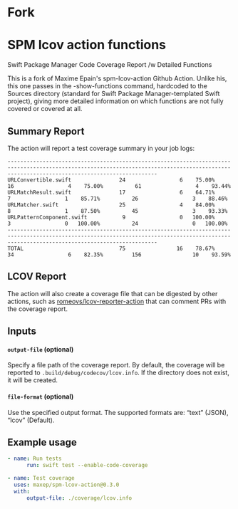 # Fork

# SPM lcov action functions

Swift Package Manager Code Coverage Report /w Detailed Functions

This is a fork of Maxime Epain's spm-lcov-action Github Action. Unlike his, this one passes in the -show-functions command, hardcoded to the Sources directory (standard for Swift Package Manager-templated Swift project), giving more detailed information on which functions are not fully covered or covered at all.

## Summary Report

The action will report a test coverage summary in your job logs:

```
-------------------------------------------------------------------------------------------------------------------------------------------------------------------------------------------
URLConvertible.swift               24                 6    75.00%          16                 4    75.00%          61                 4    93.44%
URLMatchResult.swift               17                 6    64.71%           7                 1    85.71%          26                 3    88.46%
URLMatcher.swift                   25                 4    84.00%           8                 1    87.50%          45                 3    93.33%
URLPatternComponent.swift           9                 0   100.00%           3                 0   100.00%          24                 0   100.00%
-------------------------------------------------------------------------------------------------------------------------------------------------------------------------------------------
TOTAL                              75                16    78.67%          34                 6    82.35%         156                10    93.59%
```

## LCOV Report

The action will also create a coverage file that can be digested by other actions, such as [romeovs/lcov-reporter-action](https://github.com/romeovs/lcov-reporter-action) that can comment PRs with the coverage report.

## Inputs

#### `output-file` (optional)

Specify a file path of the coverage report. By default, the coverage will be reported to `.build/debug/codecov/lcov.info`. If the directory does not exist, it will be created.

#### `file-format` (optional)

Use the specified output format. The supported formats are: “text” (JSON), “lcov” (Default).

## Example usage
```yml
- name: Run tests
      run: swift test --enable-code-coverage

- name: Test coverage
  uses: maxep/spm-lcov-action@0.3.0
  with:
      output-file: ./coverage/lcov.info
```
